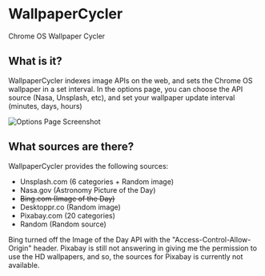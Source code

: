 # WallpaperCycler
Chrome OS Wallpaper Cycler

## What is it?
WallpaperCycler indexes image APIs on the web, and sets the Chrome OS wallpaper in a set interval.
In the options page, you can choose the API source (Nasa, Unsplash, etc), and set your wallpaper update interval (minutes, days, hours)

![Options Page Screenshot](http://www.foxinflame.tk/media/uploads/Screenshot%202016-10-25%20at%2010.08.43.png)

## What sources are there?
WallpaperCycler provides the following sources:

- Unsplash.com (6 categories + Random image)
- Nasa.gov (Astronomy Picture of the Day)
- ~~Bing.com (Image of the Day)~~ 
- Desktoppr.co (Random image)
- Pixabay.com (20 categories)
- Random (Random source)

Bing turned off the Image of the Day API with the "Access-Control-Allow-Origin" header.
Pixabay is still not answering in giving me the permission to use the HD wallpapers, and so, the sources for Pixabay is currently not available.
